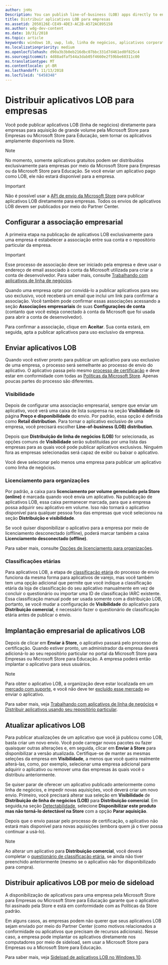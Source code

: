 ```yaml
---
author: jnHs
Description: You can publish line-of-business (LOB) apps directly to enterprises for volume acquisition via the Microsoft Store for Business or Microsoft Store for Education, without making the apps broadly available in the Store.
title: Distribuir aplicativos LOB para empresas
ms.assetid: 2050126E-CE49-4DE3-AC2B-A572AC895158
ms.author: wdg-dev-content
ms.date: 10/31/2018
ms.topic: article
keywords: windows 10, uwp, lob, linha de negócios, aplicativos corporativos, store para empresas, store para educação, empresa
ms.localizationpriority: medium
ms.openlocfilehash: d90a3b3b0eb216dbc07bbc331d7d461ed0f825c4
ms.sourcegitcommit: 4d88adfaf544a3dab05f4660e2f59bbe60311c00
ms.translationtype: MT
ms.contentlocale: pt-BR
ms.lasthandoff: 11/13/2018
ms.locfileid: "6458348"
---
```

# <a name="distribute-lob-apps-to-enterprises"></a>Distribuir aplicativos LOB para empresas


Você pode publicar aplicativos LOB (linha de negócios) diretamente para empresas para aquisição de grande volume pela Microsoft Store para Empresas ou Microsoft Store para Educação, sem tornar os aplicativos amplamente disponíveis na Store.

> [!NOTE]
> No momento, somente aplicativos gratuitos podem ser distribuídos exclusivamente para empresas por meio da Microsoft Store para Empresas ou da Microsoft Store para Educação. Se você enviar um aplicativo pago como LOB, ele não estará disponível para a empresa. 

> [!IMPORTANT]
> Não é possível usar a [API de envio da Microsoft Store](../monetize/create-and-manage-submissions-using-windows-store-services.md) para publicar aplicativos LOB diretamente para empresas. Todos os envios de aplicativos LOB devem ser publicados por meio do Partner Center.


## <a name="set-up-the-enterprise-association"></a>Configurar a associação empresarial

A primeira etapa na publicação de aplicativos LOB exclusivamente para uma empresa é estabelecer a associação entre sua conta e o repositório particular da empresa.

> [!IMPORTANT]
> Esse processo de associação deve ser iniciado pela empresa e deve usar o endereço de email associado à conta da Microsoft utilizada para criar a conta de desenvolvedor. Para saber mais, consulte [Trabalhando com aplicativos de linha de negócios](http://go.microsoft.com/fwlink/p/?LinkId=698846).

Quando uma empresa optar por convidá-lo a publicar aplicativos para seu uso exclusivo, você receberá um email que inclui um link para confirmar a associação. Você também pode confirmar essas associações acessando a seção **Associações empresariais** de suas **Configurações de conta** (contanto que você esteja conectado à conta da Microsoft que foi usada para abrir a conta de desenvolvedor).

Para confirmar a associação, clique em **Aceitar**. Sua conta estará, em seguida, apta a publicar aplicativos para uso exclusivo da empresa.


## <a name="submit-lob-apps"></a>Enviar aplicativos LOB

Quando você estiver pronto para publicar um aplicativo para uso exclusivo de uma empresa, o processo será semelhante ao processo de envio do aplicativo. O aplicativo passa pelo mesmo [processo de certificação](the-app-certification-process.md) e deve estar em conformidade com todas as [Políticas da Microsoft Store](https://docs.microsoft.com/legal/windows/agreements/store-policies). Apenas poucas partes do processo são diferentes.


### <a name="visibility"></a>Visibilidade

Depois de configurar uma associação empresarial, sempre que enviar um aplicativo, você verá uma caixa de lista suspensa na seção **Visibilidade** da página **Preço e disponibilidade** do envio. Por padrão, essa opção é definida como **Retail distribution**. Para tornar o aplicativo exclusivo de uma empresa, você precisará escolher **Line-of-business (LOB) distribution**.

Depois que **Distribuição de linha de negócios (LOB)** for selecionada, as opções comuns de **Visibilidade** serão substituídas por uma lista das empresas para as quais você pode publicar aplicativos exclusivos. Ninguém fora as empresas selecionadas será capaz de exibir ou baixar o aplicativo.

Você deve selecionar pelo menos uma empresa para publicar um aplicativo como linha de negócios.

<span id="organizational" />

### <a name="organizational-licensing"></a>Licenciamento para organizações

Por padrão, a caixa para **licenciamento por volume gerenciado pela Store (online)** é marcada quando você envia um aplicativo. Na publicação de aplicativos LOB, essa caixa permanecer marcada, para que a empresa possa adquirir seu aplicativo em volume. Isso não tornará o aplicativo disponível para qualquer pessoa fora das empresas que você selecionou na seção **Distribuição e visibilidade**.

Se você quiser disponibilizar o aplicativo para a empresa por meio de licenciamento desconectado (offline), poderá marcar também a caixa **Licenciamento desconectado (offline)**.

Para saber mais, consulte [Opções de licenciamento para organizações](organizational-licensing.md).


### <a name="age-ratings"></a>Classificações etárias

Para aplicativos LOB, a etapa de [classificação etária](age-ratings.md) do processo de envio funciona da mesma forma para aplicativos de varejo, mas você também tem uma opção adicional que permite que você indique a classificação etária da loja de classificação do seu aplicativo manualmente em vez de concluir o questionário ou importar uma ID de classificação IARC existente. Essa classificação manual pode ser usada somente com a distribuição LOB, portanto, se você mudar a configuração de **Visibilidade** do aplicativo para **Distribuição comercial**, é necessário fazer o questionário de classificação etária antes de publicar o envio.


## <a name="enterprise-deployment-of-lob-apps"></a>Implantação empresarial de aplicativos LOB

Depois de clicar em **Enviar à Store**, o aplicativo passará pelo processo de certificação. Quando estiver pronto, um administrador da empresa deverá adicioná-lo ao seu repositório particular no portal da Microsoft Store para Empresas ou Microsoft Store para Educação. A empresa poderá então implantar o aplicativo para seus usuários.

> [!NOTE]
> Para obter o aplicativo LOB, a organização deve estar localizada em um [mercado com suporte](https://technet.microsoft.com/itpro/windows/whats-new/windows-store-for-business-overview#supported-markets), e você não deve ter [excluído esse mercado](define-pricing-and-market-selection.md) ao enviar o aplicativo. 

Para saber mais, veja [Trabalhando com aplicativos de linha de negócios](http://go.microsoft.com/fwlink/p/?LinkId=698846) e [Distribuir aplicativos usando seu repositório particular](http://go.microsoft.com/fwlink/p/?LinkId=698847).


## <a name="update-lob-apps"></a>Atualizar aplicativos LOB

Para publicar atualizações de um aplicativo que você já publicou como LOB, basta criar um novo envio. Você pode carregar novos pacotes ou fazer quaisquer outras alterações e, em seguida, clicar em **Enviar à Store** para disponibilizar a versão atualizada. Certifique-se de manter as mesmas seleções da empresa em **Visibilidade**, a menos que você queira realmente alterá-las, como, por exemplo, selecionar uma empresa adicional para adquirir o aplicativo ou remover uma das empresas às quais você o distribuiu anteriormente.

Se quiser parar de oferecer um aplicativo publicado anteriormente como linha de negócios, e impedir novas aquisições, você deverá criar um novo envio. Primeiro, você precisará alterar sua seleção em **Visibilidade** de **Distribuição de linha de negócios (LOB)** para **Distribuição comercial**. Em seguida,na seção [Detectabilidade](choose-visibility-options.md#discoverability), selecione **Disponibilizar este produto mas não torná-lo detectável na Store** com a opção **Parar aquisição**.

Depois que o envio passar pelo processo de certificação, o aplicativo não estará mais disponível para novas aquisições (embora quem já o tiver possa continuar a usá-lo).

> [!NOTE]
> Ao alterar um aplicativo para **Distribuição comercial**, você deverá completar o [questionário de classificação etária](age-ratings.md), se ainda não tiver preenchido anteriormente (mesmo se o aplicativo não for disponibilizado para compra).


## <a name="distribute-lob-apps-through-sideloading"></a>Distribuir aplicativos LOB por meio de sideload

A disponibilização de aplicativos para uma empresa pela Microsoft Store para Empresas ou Microsoft Store para Educação garante que o aplicativo foi assinado pela Store e está em conformidade com as Políticas da Store padrão.

Em alguns casos, as empresas podem não querer que seus aplicativos LOB sejam enviado por meio do Partner Center (como motivos relacionados a conformidade ou aplicativos que precisam de recursos adicionais). Nesse caso, a empresa pode implantar os aplicativos diretamente nos computadores por meio de sideload, sem usar a Microsoft Store para Empresas ou a Microsoft Store para Educação.

Para saber mais, veja [Sideload de aplicativos LOB no Windows 10](http://go.microsoft.com/fwlink/p/?LinkId=623433).

 

 




